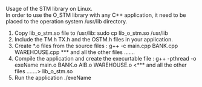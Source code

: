Usage of the STM library on Linux.<br>
In order to use the O_STM library with any C++ application, it need to be placed to the operation system /usr/lib directory.<br>
1. Copy lib_o_stm.so file to /usr/lib: sudo cp lib_o_stm.so /usr/lib
2. Include the TM.h TX.h and the OSTM.h files in your application.<br>
3. Create *.o files from the source files : g++ -c main.cpp BANK.cpp WAREHOUSE.cpp *** and all the other files ....... 
4. Compile the application and create the execurtable file : g++ -pthread -o exeName  main.o BANK.o AIB.o WAREHOUSE.o <*** and all the other files .......> lib_o_stm.so
5. Run the application ./exeName


